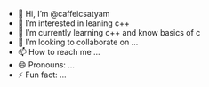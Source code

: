 - 👋 Hi, I’m @caffeicsatyam
- 👀 I’m interested in leaning c++
- 🌱 I’m currently learning c++ and know basics of c
- 💞️ I’m looking to collaborate on ...
- 📫 How to reach me ...
- 😄 Pronouns: ...
- ⚡ Fun fact: ...

<!---
caffeicsatyam/caffeicsatyam is a ✨ special ✨ repository because its `README.md` (this file) appears on your GitHub profile.
You can click the Preview link to take a look at your changes.
--->
